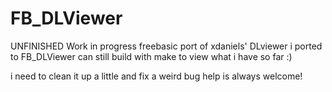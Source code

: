 # FB_DLViewer
UNFINISHED Work in progress freebasic port of xdaniels' DLviewer i ported to FB_DLViewer
can still build with make to view what i have so far :)

i need to clean it up a little and fix a weird bug help is always welcome!
